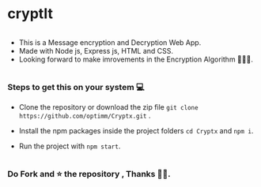 # cryptIt
<pre>
</pre>

- This is a Message encryption and Decryption Web App.
- Made with Node js, Express js, HTML and CSS.
- Looking forward to make imrovements in the Encryption Algorithm 👨🏼‍🔧.

<pre>
</pre>

### Steps to get this on your system 💻

- Clone the repository or download the zip file `git clone https://github.com/optimm/Cryptx.git` .

- Install the npm packages inside the project folders `cd Cryptx` and `npm i`.
- Run the project with `npm start`.

<pre>
</pre>

### Do Fork and ⭐ the repository , Thanks 👨‍💻.
